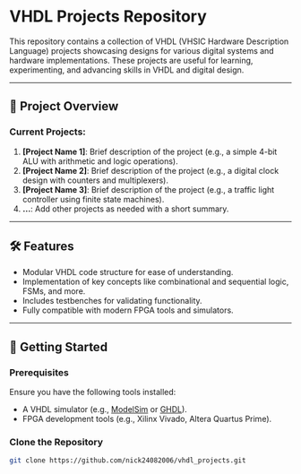 # VHDL Projects Repository

This repository contains a collection of VHDL (VHSIC Hardware Description Language) projects showcasing designs for various digital systems and hardware implementations. These projects are useful for learning, experimenting, and advancing skills in VHDL and digital design.

---

## 📂 Project Overview

### Current Projects:
1. **[Project Name 1]**: Brief description of the project (e.g., a simple 4-bit ALU with arithmetic and logic operations).
2. **[Project Name 2]**: Brief description of the project (e.g., a digital clock design with counters and multiplexers).
3. **[Project Name 3]**: Brief description of the project (e.g., a traffic light controller using finite state machines).
4. **...**: Add other projects as needed with a short summary.

---

## 🛠️ Features

- Modular VHDL code structure for ease of understanding.
- Implementation of key concepts like combinational and sequential logic, FSMs, and more.
- Includes testbenches for validating functionality.
- Fully compatible with modern FPGA tools and simulators.

---

## 🚀 Getting Started

### Prerequisites
Ensure you have the following tools installed:
- A VHDL simulator (e.g., [ModelSim](https://www.mentor.com/products/fv/modelsim/) or [GHDL](https://ghdl.github.io/)).
- FPGA development tools (e.g., Xilinx Vivado, Altera Quartus Prime).

### Clone the Repository
```bash
git clone https://github.com/nick24082006/vhdl_projects.git
